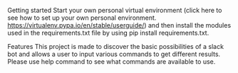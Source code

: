 Getting started
    Start your own personal virtual environment (click here to see how to set up your own personal environment. https://virtualenv.pypa.io/en/stable/userguide/) and then install the modules used in the requirements.txt file by using pip install requirements.txt.

Features
This project is made to discover the basic possibilities of a slack bot and allows a user to input various commands to get different results.  Please use help command to see what commands are available to use.

